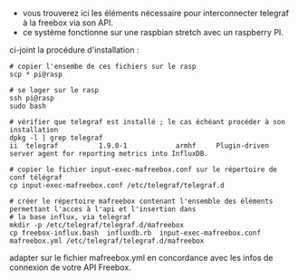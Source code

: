 - vous trouverez ici les éléments nécessaire pour interconnecter telegraf à la freebox via son API.
- ce système fonctionne sur une raspbian stretch avec un raspberry PI.

ci-joint la procédure d'installation :

```/bin/bash
# copier l'ensembe de ces fichiers sur le rasp
scp * pi@rasp

# se loger sur le rasp
ssh pi@rasp
sudo bash

# vérifier que telegraf est installé ; le cas échéant procéder à son installation
dpkg -l | grep telegraf
ii  telegraf          1.9.0-1            armhf     Plugin-driven server agent for reporting metrics into InfluxDB.

# copier le fichier input-exec-mafreebox.conf sur le répertoire de conf télégraf
cp input-exec-mafreebox.conf /etc/telegraf/telegraf.d

# créer le répertoire mafreebox contenant l'ensemble des éléments permettant l'acces à l'api et l'insertion dans
# la base influx, via telegraf
mkdir -p /etc/telegraf/telegraf.d/mafreebox
cp freebox-influx.bash  influxdb.rb  input-exec-mafreebox.conf  mafreebox.yml /etc/telegraf/telegraf.d/mafreebox
```

adapter sur le fichier mafreebox.yml en concordance avec les infos de connexion de votre API Freebox.

